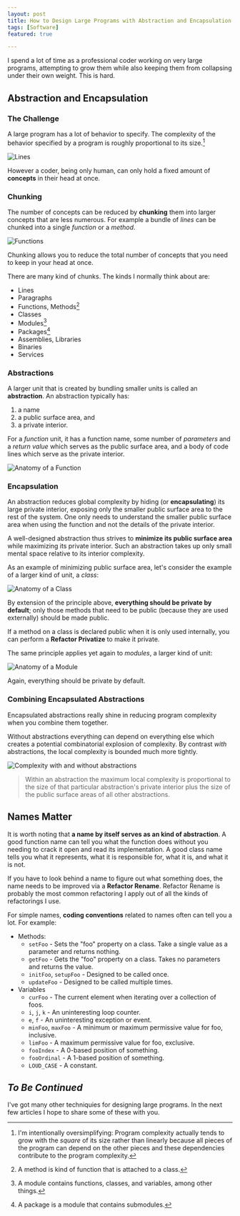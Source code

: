 ```yaml
---
layout: post
title: How to Design Large Programs with Abstraction and Encapsulation
tags: [Software]
featured: true

---
```


I spend a lot of time as a professional coder working on very large programs, attempting to grow them while also keeping them from collapsing under their own weight. This is hard.

## Abstraction and Encapsulation

### The Challenge

A large program has a lot of behavior to specify. The complexity of the behavior specified by a program is roughly proportional to its size.[^squared]

![Lines](/assets/2017/abstraction-and-encapsulation/1-lines.png)

However a coder, being only human, can only hold a fixed amount of **concepts** in their head at once.

[^squared]: I'm intentionally oversimplifying: Program complexity actually tends to grow with the *square* of its size rather than linearly because all pieces of the program can depend on the other pieces and these dependencies contribute to the program complexity.

### Chunking

The number of concepts can be reduced by **chunking** them into larger concepts that are less numerous. For example a bundle of *lines* can be chunked into a single *function* or a *method*.

![Functions](/assets/2017/abstraction-and-encapsulation/2-functions.png)

Chunking allows you to reduce the total number of concepts that you need to keep in your head at once.

There are many kind of chunks. The kinds I normally think about are:

* Lines
* Paragraphs
* Functions, Methods[^method]
* Classes
* Modules[^module]
* Packages[^package]
* Assemblies, Libraries
* Binaries
* Services

[^method]: A method is kind of function that is attached to a class.
[^module]: A module contains functions, classes, and variables, among other things.
[^package]: A package is a module that contains submodules.

### Abstractions

A larger unit that is created by bundling smaller units is called an **abstraction**. An abstraction typically has:

1. a name
2. a public surface area, and
3. a private interior.

For a *function* unit, it has a function name, some number of *parameters* and a *return value* which serves as the public surface area, and a body of code lines which serve as the private interior.

![Anatomy of a Function](/assets/2017/abstraction-and-encapsulation/3-func_anatomy.png)

### Encapsulation

An abstraction reduces global complexity by hiding (or **encapsulating**) its large private interior, exposing only the smaller public surface area to the rest of the system. One only needs to understand the smaller public surface area when using the function and not the details of the private interior.

A well-designed abstraction thus strives to **minimize its public surface area** while maximizing its private interior. Such an abstraction takes up only small mental space relative to its interior complexity.

As an example of minimizing public surface area, let's consider the example of a larger kind of unit, a *class*:

![Anatomy of a Class](/assets/2017/abstraction-and-encapsulation/4-class_anatomy.png)

By extension of the principle above, **everything should be private by default**; only those methods that need to be public (because they are used externally) should be made public.

If a method on a class is declared public when it is only used internally, you can perform a **Refactor Privatize** to make it private.

The same principle applies yet again to *modules*, a larger kind of unit:

![Anatomy of a Module](/assets/2017/abstraction-and-encapsulation/5-module_anatomy.png)

Again, everything should be private by default.

### Combining Encapsulated Abstractions

Encapsulated abstractions really shine in reducing program complexity when you combine them together.

Without abstractions everything can depend on everything else which creates a potential combinatorial explosion of complexity. By contrast *with* abstractions, the local complexity is bounded much more tightly.

![Complexity with and without abstractions](/assets/2017/abstraction-and-encapsulation/complexity_comparison.png)

> Within an abstraction the maximum local complexity is proportional to the size of that particular abstraction's private interior plus the size of the public surface areas of all other abstractions.

## Names Matter

It is worth noting that **a name by itself serves as an kind of abstraction**. A good function name can tell you what the function does without you needing to crack it open and read its implementation. A good class name tells you what it represents, what it is responsible for, what it is, and what it is not.

If you have to look behind a name to figure out what something does, the name needs to be improved via a **Refactor Rename**. Refactor Rename is probably the most common refactoring I apply out of all the kinds of refactorings I use.

For simple names, **coding conventions** related to names often can tell you a lot. For example:

* Methods:
    * `setFoo` - Sets the "foo" property on a class. Take a single value as a parameter and returns nothing.
    * `getFoo` - Gets the "foo" property on a class. Takes no parameters and returns the value.
    * `initFoo`, `setupFoo` - Designed to be called once.
    * `updateFoo` - Designed to be called multiple times.
* Variables
    * `curFoo` - The current element when iterating over a collection of foos.
    * `i`, `j`, `k` - An uninteresting loop counter.
    * `e`, `f` - An uninteresting exception or event.
    * `minFoo`, `maxFoo` - A minimum or maximum permissive value for foo, inclusive.
    * `limFoo` - A maximum permissive value for foo, exclusive.
    * `fooIndex` - A 0-based position of something.
    * `fooOrdinal` - A 1-based position of something.
    * `LOUD_CASE` - A constant.

## *To Be Continued*

I've got many other techniquies for designing large programs. In the next few articles I hope to share some of these with you.
